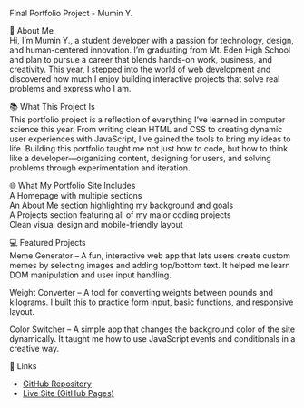 Final Portfolio Project - Mumin Y.

👋 About Me  
Hi, I’m Mumin Y., a student developer with a passion for technology, design, and human-centered innovation. I’m graduating from Mt. Eden High School and plan to pursue a career that blends hands-on work, business, and creativity. This year, I stepped into the world of web development and discovered how much I enjoy building interactive projects that solve real problems and express who I am.

📚 What This Project Is  
This portfolio project is a reflection of everything I’ve learned in computer science this year. From writing clean HTML and CSS to creating dynamic user experiences with JavaScript, I’ve gained the tools to bring my ideas to life. Building this portfolio taught me not just how to code, but how to think like a developer—organizing content, designing for users, and solving problems through experimentation and iteration.

🌐 What My Portfolio Site Includes  
A Homepage with multiple sections  
An About Me section highlighting my background and goals  
A Projects section featuring all of my major coding projects  
Clean visual design and mobile-friendly layout 

💻 Featured Projects  
Meme Generator – A fun, interactive web app that lets users create custom memes by selecting images and adding top/bottom text. It helped me learn DOM manipulation and user input handling.  

Weight Converter – A tool for converting weights between pounds and kilograms. I built this to practice form input, basic functions, and responsive layout.  

Color Switcher – A simple app that changes the background color of the site dynamically. It taught me how to use JavaScript events and conditionals in a creative way.  

🔗 Links  
- [GitHub Repository](https://github.com/yourusername/final-project-portfolio)  
- [Live Site (GitHub Pages)](https://yourusername.github.io/final-project-portfolio/)
